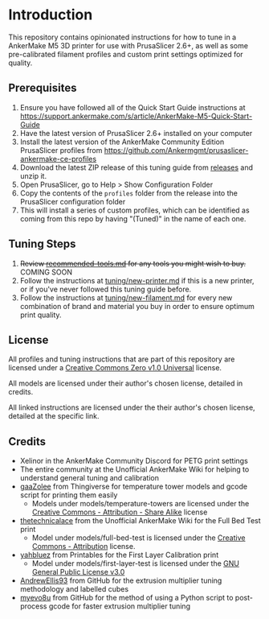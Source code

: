 # Introduction

This repository contains opinionated instructions for how to tune in a AnkerMake M5 3D printer for use with PrusaSlicer 2.6+, as well as some pre-calibrated filament profiles and custom print settings optimized for quality.

## Prerequisites

1. Ensure you have followed all of the Quick Start Guide instructions at <https://support.ankermake.com/s/article/AnkerMake-M5-Quick-Start-Guide>
1. Have the latest version of PrusaSlicer 2.6+ installed on your computer
1. Install the latest version of the AnkerMake Community Edition PrusaSlicer profiles from <https://github.com/Ankermgmt/prusaslicer-ankermake-ce-profiles>
1. Download the latest ZIP release of this tuning guide from [releases](releases) and unzip it.
1. Open PrusaSlicer, go to Help > Show Configuration Folder
1. Copy the contents of the `profiles` folder from the release into the PrusaSlicer configuration folder
  1. This will install a series of custom profiles, which can be identified as coming from this repo by having "(Tuned)" in the name of each one.

## Tuning Steps

1. ~~Review [recommended-tools.md](recommended-tools.md) for any tools you might wish to buy.~~ COMING SOON
1. Follow the instructions at [tuning/new-printer.md](tuning/new-printer.md) if this is a new printer, or if you've never followed this tuning guide before.
1. Follow the instructions at [tuning/new-filament.md](tuning/new-filament.md) for every new combination of brand and material you buy in order to ensure optimum print quality.

## License

All profiles and tuning instructions that are part of this repository are licensed under a [Creative Commons Zero v1.0 Universal](LICENSE) license.

All models are licensed under their author's chosen license, detailed in credits.

All linked instructions are licensed under the their author's chosen license, detailed at the specific link.

## Credits

- Xelinor in the AnkerMake Community Discord for PETG print settings
- The entire community at the Unofficial AnkerMake Wiki for helping to understand general tuning and calibration
- [gaaZolee](https://www.thingiverse.com/thing:2729076) from Thingiverse for temperature tower models and gcode script for printing them easily
  - Models under models/temperature-towers are licensed under the [Creative Commons - Attribution - Share Alike](https://creativecommons.org/licenses/by-sa/3.0/) license
- [thetechnicalace](https://wiki.printed.boats/en/Troubleshooting/hardware-fixes) from the Unofficial AnkerMake Wiki for the Full Bed Test print
  - Model under models/full-bed-test is licensed under the [Creative Commons - Attribution](https://creativecommons.org/licenses/by/4.0/) license.
- [yahbluez](https://www.printables.com/model/251587-stress-free-first-layer-calibration-in-less-than-5) from Printables for the First Layer Calibration print
  - Model under models/first-layer-test is licensed under the [GNU General Public License v3.0](https://www.gnu.org/licenses/gpl-3.0.html)
- [AndrewEllis93](https://github.com/AndrewEllis93/Print-Tuning-Guide) from GitHub for the extrusion multiplier tuning methodology and labelled cubes
- [myevo8u](https://github.com/myevo8u/Prusa-Slicer-Extrusion-Multiplier-Calibration-Script) from GitHub for the method of using a Python script to post-process gcode for faster extrusion multiplier tuning
